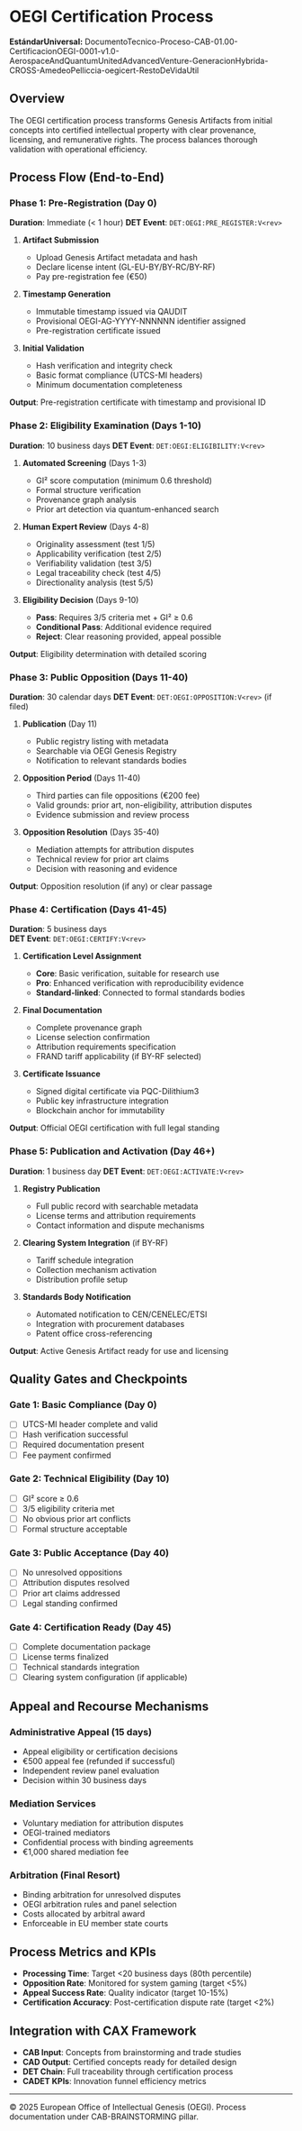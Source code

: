 # OEGI Certification Process

**EstándarUniversal:** DocumentoTecnico-Proceso-CAB-01.00-CertificacionOEGI-0001-v1.0-AerospaceAndQuantumUnitedAdvancedVenture-GeneracionHybrida-CROSS-AmedeoPelliccia-oegicert-RestoDeVidaUtil

## Overview

The OEGI certification process transforms Genesis Artifacts from initial concepts into certified intellectual property with clear provenance, licensing, and remunerative rights. The process balances thorough validation with operational efficiency.

## Process Flow (End-to-End)

### Phase 1: Pre-Registration (Day 0)
**Duration**: Immediate (< 1 hour)
**DET Event**: `DET:OEGI:PRE_REGISTER:V<rev>`

1. **Artifact Submission**
   - Upload Genesis Artifact metadata and hash
   - Declare license intent (GL-EU-BY/BY-RC/BY-RF)
   - Pay pre-registration fee (€50)

2. **Timestamp Generation**
   - Immutable timestamp issued via QAUDIT
   - Provisional OEGI-AG-YYYY-NNNNNN identifier assigned
   - Pre-registration certificate issued

3. **Initial Validation**
   - Hash verification and integrity check
   - Basic format compliance (UTCS-MI headers)
   - Minimum documentation completeness

**Output**: Pre-registration certificate with timestamp and provisional ID

### Phase 2: Eligibility Examination (Days 1-10)
**Duration**: 10 business days
**DET Event**: `DET:OEGI:ELIGIBILITY:V<rev>`

1. **Automated Screening** (Days 1-3)
   - GI² score computation (minimum 0.6 threshold)
   - Formal structure verification
   - Provenance graph analysis
   - Prior art detection via quantum-enhanced search

2. **Human Expert Review** (Days 4-8)
   - Originality assessment (test 1/5)
   - Applicability verification (test 2/5)  
   - Verifiability validation (test 3/5)
   - Legal traceability check (test 4/5)
   - Directionality analysis (test 5/5)

3. **Eligibility Decision** (Days 9-10)
   - **Pass**: Requires 3/5 criteria met + GI² ≥ 0.6
   - **Conditional Pass**: Additional evidence required
   - **Reject**: Clear reasoning provided, appeal possible

**Output**: Eligibility determination with detailed scoring

### Phase 3: Public Opposition (Days 11-40)
**Duration**: 30 calendar days
**DET Event**: `DET:OEGI:OPPOSITION:V<rev>` (if filed)

1. **Publication** (Day 11)
   - Public registry listing with metadata
   - Searchable via OEGI Genesis Registry
   - Notification to relevant standards bodies

2. **Opposition Period** (Days 11-40)
   - Third parties can file oppositions (€200 fee)
   - Valid grounds: prior art, non-eligibility, attribution disputes
   - Evidence submission and review process

3. **Opposition Resolution** (Days 35-40)
   - Mediation attempts for attribution disputes
   - Technical review for prior art claims
   - Decision with reasoning and evidence

**Output**: Opposition resolution (if any) or clear passage

### Phase 4: Certification (Days 41-45)
**Duration**: 5 business days  
**DET Event**: `DET:OEGI:CERTIFY:V<rev>`

1. **Certification Level Assignment**
   - **Core**: Basic verification, suitable for research use
   - **Pro**: Enhanced verification with reproducibility evidence
   - **Standard-linked**: Connected to formal standards bodies

2. **Final Documentation**
   - Complete provenance graph
   - License selection confirmation
   - Attribution requirements specification
   - FRAND tariff applicability (if BY-RF selected)

3. **Certificate Issuance**
   - Signed digital certificate via PQC-Dilithium3
   - Public key infrastructure integration
   - Blockchain anchor for immutability

**Output**: Official OEGI certification with full legal standing

### Phase 5: Publication and Activation (Day 46+)
**Duration**: 1 business day
**DET Event**: `DET:OEGI:ACTIVATE:V<rev>`

1. **Registry Publication**
   - Full public record with searchable metadata
   - License terms and attribution requirements
   - Contact information and dispute mechanisms

2. **Clearing System Integration** (if BY-RF)
   - Tariff schedule integration
   - Collection mechanism activation  
   - Distribution profile setup

3. **Standards Body Notification**
   - Automated notification to CEN/CENELEC/ETSI
   - Integration with procurement databases
   - Patent office cross-referencing

**Output**: Active Genesis Artifact ready for use and licensing

## Quality Gates and Checkpoints

### Gate 1: Basic Compliance (Day 0)
- [ ] UTCS-MI header complete and valid
- [ ] Hash verification successful
- [ ] Required documentation present
- [ ] Fee payment confirmed

### Gate 2: Technical Eligibility (Day 10)
- [ ] GI² score ≥ 0.6
- [ ] 3/5 eligibility criteria met
- [ ] No obvious prior art conflicts
- [ ] Formal structure acceptable

### Gate 3: Public Acceptance (Day 40)
- [ ] No unresolved oppositions
- [ ] Attribution disputes resolved
- [ ] Prior art claims addressed
- [ ] Legal standing confirmed

### Gate 4: Certification Ready (Day 45)
- [ ] Complete documentation package
- [ ] License terms finalized
- [ ] Technical standards integration
- [ ] Clearing system configuration (if applicable)

## Appeal and Recourse Mechanisms

### Administrative Appeal (15 days)
- Appeal eligibility or certification decisions
- €500 appeal fee (refunded if successful)
- Independent review panel evaluation
- Decision within 30 business days

### Mediation Services
- Voluntary mediation for attribution disputes
- OEGI-trained mediators
- Confidential process with binding agreements
- €1,000 shared mediation fee

### Arbitration (Final Resort)
- Binding arbitration for unresolved disputes
- OEGI arbitration rules and panel selection
- Costs allocated by arbitral award
- Enforceable in EU member state courts

## Process Metrics and KPIs

- **Processing Time**: Target <20 business days (80th percentile)
- **Opposition Rate**: Monitored for system gaming (target <5%)
- **Appeal Success Rate**: Quality indicator (target 10-15%)
- **Certification Accuracy**: Post-certification dispute rate (target <2%)

## Integration with CAX Framework

- **CAB Input**: Concepts from brainstorming and trade studies
- **CAD Output**: Certified concepts ready for detailed design
- **DET Chain**: Full traceability through certification process
- **CADET KPIs**: Innovation funnel efficiency metrics

---

© 2025 European Office of Intellectual Genesis (OEGI). Process documentation under CAB-BRAINSTORMING pillar.